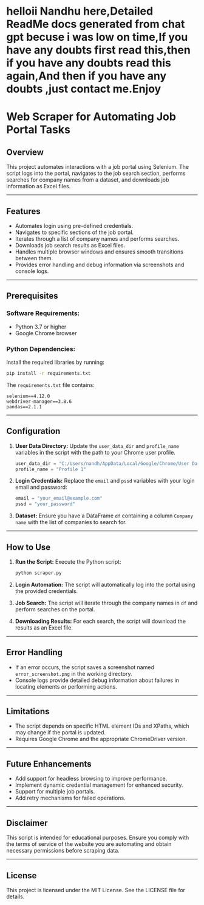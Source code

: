 # helloii Nandhu here,Detailed ReadMe docs generated from chat gpt becuse i was low on time,If you have any doubts first read this,then if you have any doubts read this again,And then if you have any doubts ,just contact me.Enjoy



# Web Scraper for Automating Job Portal Tasks

## Overview
This project automates interactions with a job portal using Selenium. The script logs into the portal, navigates to the job search section, performs searches for company names from a dataset, and downloads job information as Excel files.

---

## Features
- Automates login using pre-defined credentials.
- Navigates to specific sections of the job portal.
- Iterates through a list of company names and performs searches.
- Downloads job search results as Excel files.
- Handles multiple browser windows and ensures smooth transitions between them.
- Provides error handling and debug information via screenshots and console logs.

---

## Prerequisites

### Software Requirements:
- Python 3.7 or higher
- Google Chrome browser

### Python Dependencies:
Install the required libraries by running:
```bash
pip install -r requirements.txt
```
The `requirements.txt` file contains:
```
selenium==4.12.0
webdriver-manager==3.8.6
pandas==2.1.1
```

---

## Configuration

1. **User Data Directory:**
   Update the `user_data_dir` and `profile_name` variables in the script with the path to your Chrome user profile.
   ```python
   user_data_dir = "C:/Users/nandh/AppData/Local/Google/Chrome/User Data"
   profile_name = "Profile 1"
   ```

2. **Login Credentials:**
   Replace the `email` and `pssd` variables with your login email and password:
   ```python
   email = "your_email@example.com"
   pssd = "your_password"
   ```

3. **Dataset:**
   Ensure you have a DataFrame `df` containing a column `Company name` with the list of companies to search for.

---

## How to Use

1. **Run the Script:**
   Execute the Python script:
   ```bash
   python scraper.py
   ```

2. **Login Automation:**
   The script will automatically log into the portal using the provided credentials.

3. **Job Search:**
   The script will iterate through the company names in `df` and perform searches on the portal.

4. **Downloading Results:**
   For each search, the script will download the results as an Excel file.

---

## Error Handling
- If an error occurs, the script saves a screenshot named `error_screenshot.png` in the working directory.
- Console logs provide detailed debug information about failures in locating elements or performing actions.

---

## Limitations
- The script depends on specific HTML element IDs and XPaths, which may change if the portal is updated.
- Requires Google Chrome and the appropriate ChromeDriver version.

---

## Future Enhancements
- Add support for headless browsing to improve performance.
- Implement dynamic credential management for enhanced security.
- Support for multiple job portals.
- Add retry mechanisms for failed operations.

---

## Disclaimer
This script is intended for educational purposes. Ensure you comply with the terms of service of the website you are automating and obtain necessary permissions before scraping data.

---

## License
This project is licensed under the MIT License. See the LICENSE file for details.
